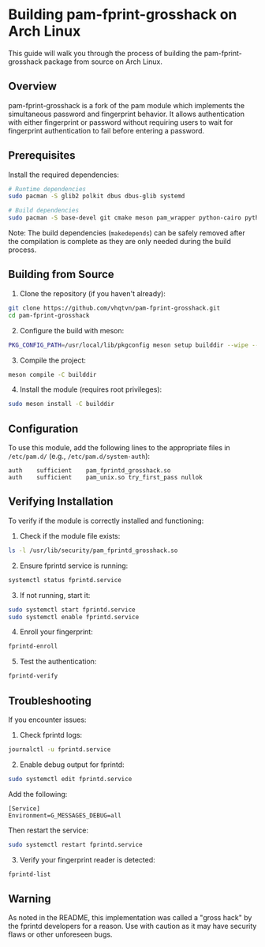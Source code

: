 # Building pam-fprint-grosshack on Arch Linux

This guide will walk you through the process of building the pam-fprint-grosshack package from source on Arch Linux.

## Overview

pam-fprint-grosshack is a fork of the pam module which implements the simultaneous password and fingerprint behavior. It allows authentication with either fingerprint or password without requiring users to wait for fingerprint authentication to fail before entering a password.

## Prerequisites

Install the required dependencies:

```bash
# Runtime dependencies
sudo pacman -S glib2 polkit dbus dbus-glib systemd

# Build dependencies
sudo pacman -S base-devel git cmake meson pam_wrapper python-cairo python-dbus python-dbusmock libfprint pam
```

Note: The build dependencies (`makedepends`) can be safely removed after the compilation is complete as they are only needed during the build process.

## Building from Source

1. Clone the repository (if you haven't already):

```bash
git clone https://github.com/vhqtvn/pam-fprint-grosshack.git
cd pam-fprint-grosshack
```

2. Configure the build with meson:

```bash
PKG_CONFIG_PATH=/usr/local/lib/pkgconfig meson setup builddir --wipe --prefix=/usr/local --bindir=/usr/local/bin
```

3. Compile the project:

```bash
meson compile -C builddir
```

4. Install the module (requires root privileges):

```bash
sudo meson install -C builddir
```

## Configuration

To use this module, add the following lines to the appropriate files in `/etc/pam.d/` (e.g., `/etc/pam.d/system-auth`):

```
auth    sufficient    pam_fprintd_grosshack.so
auth    sufficient    pam_unix.so try_first_pass nullok
```

## Verifying Installation

To verify if the module is correctly installed and functioning:

1. Check if the module file exists:

```bash
ls -l /usr/lib/security/pam_fprintd_grosshack.so
```

2. Ensure fprintd service is running:

```bash
systemctl status fprintd.service
```

3. If not running, start it:

```bash
sudo systemctl start fprintd.service
sudo systemctl enable fprintd.service
```

4. Enroll your fingerprint:

```bash
fprintd-enroll
```

5. Test the authentication:

```bash
fprintd-verify
```

## Troubleshooting

If you encounter issues:

1. Check fprintd logs:

```bash
journalctl -u fprintd.service
```

2. Enable debug output for fprintd:

```bash
sudo systemctl edit fprintd.service
```

Add the following:

```
[Service]
Environment=G_MESSAGES_DEBUG=all
```

Then restart the service:

```bash
sudo systemctl restart fprintd.service
```

3. Verify your fingerprint reader is detected:

```bash
fprintd-list
```

## Warning

As noted in the README, this implementation was called a "gross hack" by the fprintd developers for a reason. Use with caution as it may have security flaws or other unforeseen bugs. 